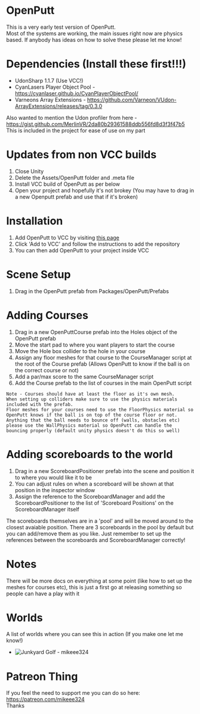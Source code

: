 # OpenPutt

This is a very early test version of OpenPutt.  
Most of the systems are working, the main issues right now are physics based. If anybody has ideas on how to solve these please let me know!

# Dependencies (Install these first!!!)
- UdonSharp 1.1.7 (Use VCC!)
- CyanLasers Player Object Pool - https://cyanlaser.github.io/CyanPlayerObjectPool/
- Varneons Array Extensions - https://github.com/Varneon/VUdon-ArrayExtensions/releases/tag/0.3.0

Also wanted to mention the Udon profiler from here - https://gist.github.com/MerlinVR/2da80b29361588ddb556fd8d3f3f47b5  
This is included in the project for ease of use on my part  

# Updates from non VCC builds
1. Close Unity
2. Delete the Assets/OpenPutt folder and .meta file
3. Install VCC build of OpenPutt as per below
4. Open your project and hopefully it's not brokey (You may have to drag in a new Openputt prefab and use that if it's broken)

# Installation
1. Add OpenPutt to VCC by visiting [this page](https://mikeee324.github.io/OpenPutt/)
2. Click 'Add to VCC' and follow the instructions to add the repository
3. You can then add OpenPutt to your project inside VCC

# Scene Setup
1. Drag in the OpenPutt prefab from Packages/OpenPutt/Prefabs

# Adding Courses
1. Drag in a new OpenPuttCourse prefab into the Holes object of the OpenPutt prefab
2. Move the start pad to where you want players to start the course
3. Move the Hole box collider to the hole in your course
4. Assign any floor meshes for that course to the CourseManager script at the root of the Course prefab (Allows OpenPutt to know if the ball is on the correct course or not)
6. Add a par/max score to the same CourseManager script
5. Add the Course prefab to the list of courses in the main OpenPutt script

```
Note - Courses should have at least the floor as it's own mesh.
When setting up colliders make sure to use the physics materials included with the prefab.
Floor meshes for your courses need to use the FloorPhysics material so OpenPutt knows if the ball is on top of the course floor or not.
Anything that the ball needs to bounce off (walls, obstacles etc) please use the WallPhysics material so OpenPutt can handle the bouncing properly (default unity physics doesn't do this so well)
```

# Adding scoreboards to the world
1. Drag in a new ScoreboardPositioner prefab into the scene and position it to where you would like it to be
2. You can adjust rules on when a scoreboard will be shown at that position in the inspector window
3. Assign the reference to the ScoreboardManager and add the ScoreboardPositioner to the list of 'Scoreboard Positions' on the ScoreboardManager itself

The scoreboards themselves are in a 'pool' and will be moved around to the closest avaiable position. There are 3 scoreboards in the pool by default but you can add/remove them as you like. Just remember to set up the references between the scoreboards and ScoreboardManager correctly!

# Notes
There will be more docs on everything at some point (like how to set up the meshes for courses etc), this is just a first go at releasing something so people can have a play with it

# Worlds
A list of worlds where you can see this in action (If you make one let me know!)
- ![Junkyard Golf - mikeee324](https://vrchat.com/home/launch?worldId=wrld_d62918a1-9172-40cd-93a9-5d8546dad6cf)

# Patreon Thing
If you feel the need to support me you can do so here: https://patreon.com/mikeee324  
Thanks

